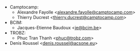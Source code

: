 - Camptocamp:
  - Alexandre Fayolle \<<alexandre.fayolle@camptocamp.com>\>
  - Thierry Ducrest \<<thierry.ducrest@camptocamp.com>\>
- BCIM:
  - Jacques-Etienne Baudoux \<<je@bcim.be>\>
- TROBZ:
  - Phuc Tran Thanh \<<phuc@trobz.com>\>
- Denis Roussel \<<denis.roussel@acsone.eu>\>
